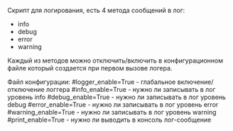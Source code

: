 Скрипт для логирования, есть 4 метода сообщений в лог:
 - info
 - debug
 - error
 - warning

Каждый из методов можно отключить/включить в конфигурационном файле который создается при первом вызове логера.

Файл конфигурации:
#logger_enable=True - глабальное включение/отключение логгера
#info_enable=True - нужно ли записывать в лог уровень info
#debug_enable=True - нужно ли записывать в лог уровень debug
#error_enable=True - нужно ли записывать в лог уровень error
#warning_enable=True - нужно ли записывать в лог уровень warning
#print_enable=True - нужно ли выводить в консоль лог-сообщение
